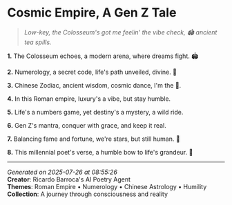 # Cosmic Empire, A Gen Z Tale

> *Low-key, the Colosseum's got me feelin' the vibe check, 🏟️ ancient tea spills.*

**1.** The Colosseum echoes, a modern arena, where dreams fight. 🏟️


**2.** Numerology, a secret code, life's path unveiled, divine. 🔑


**3.** Chinese Zodiac, ancient wisdom, cosmic dance, I'm the 🐉.


**4.** In this Roman empire, luxury's a vibe, but stay humble.


**5.** Life's a numbers game, yet destiny's a mystery, a wild ride.


**6.** Gen Z's mantra, conquer with grace, and keep it real.


**7.** Balancing fame and fortune, we're stars, but still human. 💫


**8.** This millennial poet's verse, a humble bow to life's grandeur. 🙏



---

*Generated on 2025-07-26 at 08:55:26*  
**Creator**: Ricardo Barroca's AI Poetry Agent  
**Themes**: Roman Empire • Numerology • Chinese Astrology • Humility  
**Collection**: A journey through consciousness and reality